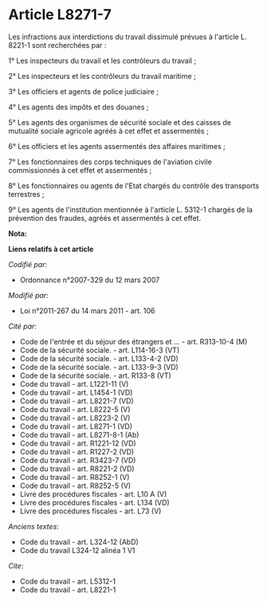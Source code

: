 # Article L8271-7

Les infractions aux interdictions du travail dissimulé prévues à l'article L. 8221-1 sont recherchées par : 

1° Les inspecteurs du travail et les contrôleurs du travail ; 

2° Les inspecteurs et les contrôleurs du travail maritime ; 

3° Les officiers et agents de police judiciaire ; 

4° Les agents des impôts et des douanes ; 

5° Les agents des organismes de sécurité sociale et des caisses de mutualité sociale agricole agréés à cet effet et
assermentés ; 

6° Les officiers et les agents assermentés des affaires maritimes ; 

7° Les fonctionnaires des corps techniques de l'aviation civile commissionnés à cet effet et assermentés ; 

8° Les fonctionnaires ou agents de l'Etat chargés du contrôle des transports terrestres ; 

9° Les agents de l'institution mentionnée à l'article L. 5312-1 chargés de la prévention des fraudes, agréés et assermentés à
cet effet.

**Nota:**



**Liens relatifs à cet article**

_Codifié par_:

  - Ordonnance n°2007-329 du 12 mars 2007

_Modifié par_:

  - Loi n°2011-267 du 14 mars 2011 - art. 106

_Cité par_:

  - Code de l'entrée et du séjour des étrangers et ... - art. R313-10-4 (M)
  - Code de la sécurité sociale. - art. L114-16-3 (VT)
  - Code de la sécurité sociale. - art. L133-4-2 (VD)
  - Code de la sécurité sociale. - art. L133-9-3 (VD)
  - Code de la sécurité sociale. - art. R133-8 (VT)
  - Code du travail - art. L1221-11 (V)
  - Code du travail - art. L1454-1 (VD)
  - Code du travail - art. L8221-7 (VD)
  - Code du travail - art. L8222-5 (V)
  - Code du travail - art. L8223-2 (V)
  - Code du travail - art. L8271-1 (VD)
  - Code du travail - art. L8271-8-1 (Ab)
  - Code du travail - art. R1221-12 (VD)
  - Code du travail - art. R1227-2 (VD)
  - Code du travail - art. R3423-7 (VD)
  - Code du travail - art. R8221-2 (VD)
  - Code du travail - art. R8252-1 (V)
  - Code du travail - art. R8252-5 (V)
  - Livre des procédures fiscales - art. L10 A (V)
  - Livre des procédures fiscales - art. L134 (VD)
  - Livre des procédures fiscales - art. L73 (V)

_Anciens textes_:

  - Code du travail - art. L324-12 (AbD)
  - Code du travail L324-12 alinéa 1 V1

_Cite_:

  - Code du travail - art. L5312-1
  - Code du travail - art. L8221-1
